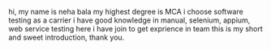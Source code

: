 hi, my name is neha bala
my highest degree is MCA
i choose software testing as a carrier
i have good knowledge in manual, selenium, appium, web service testing
here i have join to get exprience in team 
this is my short and sweet introduction, thank you.
